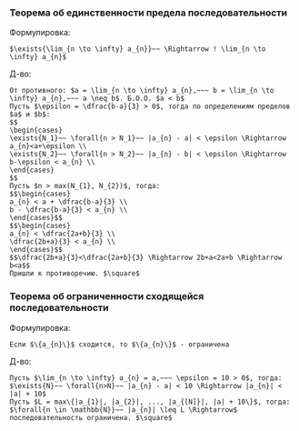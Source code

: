 ### Теорема об единственности предела последовательности
Формулировка:
```spoiler-markdown
$\exists{\lim_{n \to \infty} a_{n}}~~ \Rightarrow ! \lim_{n \to \infty} a_{n}$
```

Д-во:
```spoiler-markdown
От противного: $a = \lim_{n \to \infty} a_{n},~~~ b = \lim_{n \to \infty} a_{n},~~~ a \neq b$. Б.О.О. $a < b$
Пусть $\epsilon = \dfrac{b-a}{3} > 0$, тогда по определениям пределов $a$ и $b$:
$$
\begin{cases}
\exists{N_1}~~ \forall{n > N_1}~~ |a_{n} - a| < \epsilon \Rightarrow a_{n}<a+\epsilon \\
\exists{N_2}~~ \forall{n > N_2}~~ |a_{n} - b| < \epsilon \Rightarrow b-\epsilon < a_{n} \\
\end{cases}
$$
Пусть $n > max(N_{1}, N_{2})$, тогда:
$$\begin{cases} 
a_{n} < a + \dfrac{b-a}{3} \\ 
b - \dfrac{b-a}{3} < a_{n} \\ 
\end{cases}$$
$$\begin{cases} 
a_{n} < \dfrac{2a+b}{3} \\ 
\dfrac{2b+a}{3} < a_{n} \\ 
\end{cases}$$
$$\dfrac{2b+a}{3}<\dfrac{2a+b}{3} \Rightarrow 2b+a<2a+b \Rightarrow b<a$$
Пришли к противоречию. $\square$
```

### Теорема об ограниченности сходящейся последовательности
Формулировка:
```spoiler-markdown
Если $\{a_{n}\}$ сходится, то $\{a_{n}\}$ - ограничена
```

Д-во:
```spoiler-markdown
Пусть $\lim_{n \to \infty} a_{n} = a,~~~ \epsilon = 10 > 0$, тогда:
$\exists{N}~~ \forall{n>N}~~ |a_{n} - a| < 10 \Rightarrow |a_{n}| < |a| + 10$
Пусть $L = max\{|a_{1}|, |a_{2}|, ..., |a_{[N]}|, |a| + 10\}$, тогда:
$\forall{n \in \mathbb{N}}~~ |a_{n}| \leq L \Rightarrow$ последовательность ограничена. $\square$ 
```